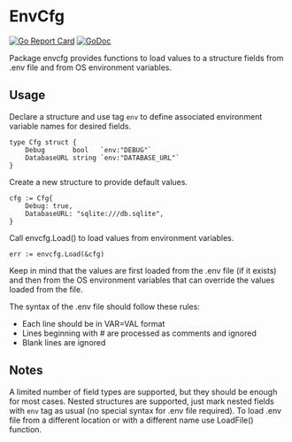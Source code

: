 # EnvCfg

[![Go Report Card](https://goreportcard.com/badge/github.com/catcombo/envcfg)](https://goreportcard.com/report/github.com/catcombo/envcfg)
[![GoDoc](https://godoc.org/github.com/catcombo/envcfg?status.svg)](https://godoc.org/github.com/catcombo/envcfg)

Package envcfg provides functions to load values to a structure fields from .env file and from OS environment variables.

## Usage

Declare a structure and use tag `env` to define associated environment variable names for desired fields.

	type Cfg struct {
		Debug       bool   `env:"DEBUG"`
		DatabaseURL string `env:"DATABASE_URL"`
	}

Create a new structure to provide default values.

    cfg := Cfg{
        Debug: true,
        DatabaseURL: "sqlite:///db.sqlite",
    }

Call envcfg.Load() to load values from environment variables.

    err := envcfg.Load(&cfg)

Keep in mind that the values are first loaded from the .env file (if it exists) and then
from the OS environment variables that can override the values loaded from the file.

The syntax of the .env file should follow these rules:

 - Each line should be in VAR=VAL format
 - Lines beginning with # are processed as comments and ignored
 - Blank lines are ignored

## Notes

A limited number of field types are supported, but they should be enough for most cases.
Nested structures are supported, just mark nested fields with `env` tag as usual
(no special syntax for .env file required). To load .env file from a different location or
with a different name use LoadFile() function.
